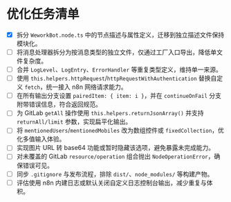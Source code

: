 # 优化任务清单

- [x] 拆分 `WeworkBot.node.ts` 中的节点描述与属性定义，迁移到独立描述文件保持模块化。
- [ ] 将消息处理器拆分为按消息类型的独立文件，仅通过工厂入口导出，降低单文件复杂度。
- [ ] 合并 `LogLevel`、`LogEntry`、`ErrorHandler` 等重复类型定义，维持单一来源。
- [ ] 使用 `this.helpers.httpRequest`/`httpRequestWithAuthentication` 替换自定义 `fetch`，统一接入 n8n 网络请求能力。
- [ ] 在所有输出分支设置 `pairedItem: { item: i }`，并在 `continueOnFail` 分支附带错误信息，符合返回规范。
- [ ] 为 GitLab `getAll` 操作使用 `this.helpers.returnJsonArray()` 并支持 `returnAll/limit` 参数，实现扁平化输出。
- [ ] 将 `mentionedUsers`/`mentionedMobiles` 改为数组控件或 `fixedCollection`，优化多值输入体验。
- [ ] 实现图片 URL 转 base64 功能或暂时隐藏该选项，避免暴露未完成能力。
- [ ] 对未覆盖的 GitLab `resource/operation` 组合抛出 `NodeOperationError`，确保错误可见。
- [ ] 同步 `.gitignore` 与发布流程，排除 `dist/`、`node_modules/` 等构建产物。
- [ ] 评估使用 n8n 内建日志或默认关闭自定义日志控制台输出，减少重复与体积。
